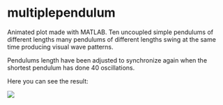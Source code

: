 # multiplependulum

Animated plot made with MATLAB. Ten uncoupled simple pendulums of different lengths many pendulums of different lengths swing at the same time producing visual wave patterns. 

Pendulums length have been adjusted to synchronize again when the shortest pendulum has done 40 oscillations. 


Here you can see the result:

![](PendulumWaves.gif)
